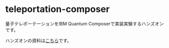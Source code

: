 # teleportation-composer

量子テレポーテーションをIBM Quantum Composerで実装実験するハンズオンです。

ハンズオンの資料は[こちら](https://github.com/kifumi/teleportation-composer/blob/main/20230804_teleportation.pdf)です。
